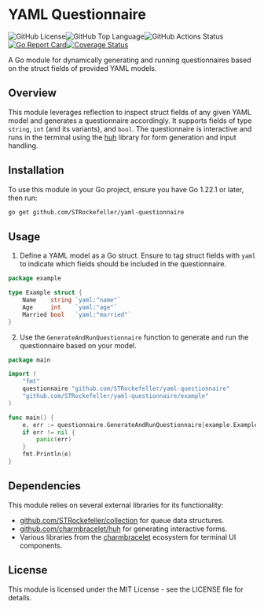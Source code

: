 # YAML Questionnaire

![GitHub License](https://img.shields.io/github/license/STRockefeller/yaml-questionnaire)![GitHub Top Language](https://img.shields.io/github/languages/top/STRockefeller/yaml-questionnaire)![GitHub Actions Status](https://img.shields.io/github/actions/workflow/status/STRockefeller/yaml-questionnaire/super-linter.yml)[![Go Report Card](https://goreportcard.com/badge/github.com/STRockefeller/go-linq)](https://goreportcard.com/report/github.com/STRockefeller/yaml-questionnaire)[![Coverage Status](https://coveralls.io/repos/github/STRockefeller/go-linq/badge.svg?branch=main)](https://coveralls.io/github/STRockefeller/yaml-questionnaire?branch=main)

A Go module for dynamically generating and running questionnaires based on the struct fields of provided YAML models.

## Overview

This module leverages reflection to inspect struct fields of any given YAML model and generates a questionnaire accordingly. It supports fields of type `string`, `int` (and its variants), and `bool`. The questionnaire is interactive and runs in the terminal using the [huh](https://github.com/charmbracelet/huh) library for form generation and input handling.

## Installation

To use this module in your Go project, ensure you have Go 1.22.1 or later, then run:

```bash
go get github.com/STRockefeller/yaml-questionnaire
```

## Usage

1. Define a YAML model as a Go struct. Ensure to tag struct fields with `yaml` to indicate which fields should be included in the questionnaire.

```go
package example

type Example struct {
    Name    string `yaml:"name"`
    Age     int    `yaml:"age"`
    Married bool   `yaml:"married"`
}
```

2. Use the `GenerateAndRunQuestionnaire` function to generate and run the questionnaire based on your model.

```go
package main

import (
    "fmt"
    questionnaire "github.com/STRockefeller/yaml-questionnaire"
    "github.com/STRockefeller/yaml-questionnaire/example"
)

func main() {
    e, err := questionnaire.GenerateAndRunQuestionnaire[example.Example]()
    if err != nil {
        panic(err)
    }
    fmt.Println(e)
}
```

## Dependencies

This module relies on several external libraries for its functionality:

- [github.com/STRockefeller/collection](https://github.com/STRockefeller/collection) for queue data structures.
- [github.com/charmbracelet/huh](https://github.com/charmbracelet/huh) for generating interactive forms.
- Various libraries from the [charmbracelet](https://github.com/charmbracelet) ecosystem for terminal UI components.

## License

This module is licensed under the MIT License - see the LICENSE file for details.
